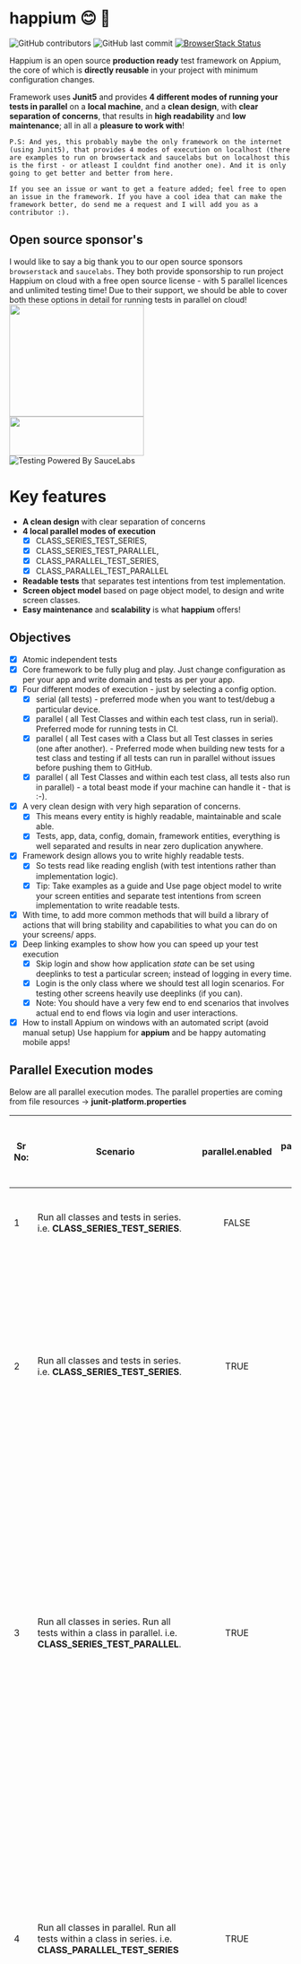 # happium 😊 📱
![GitHub contributors](https://img.shields.io/github/contributors/pramodkumaryadav/happium)
![GitHub last commit](https://img.shields.io/github/last-commit/pramodkumaryadav/happium)
[![BrowserStack Status](https://app-automate.browserstack.com/badge.svg?badge_key=cTlFOU8vNlpqZnhhVWRjT2EyZXJGNEppbzFJbjRraURNS1JtMzdNbC9RRT0tLXNGVk9VM0NTZm02cFE1bUZOa3ZXbXc9PQ==--5f4e79b4c764eb53057470ee101c93f2c45f4b37)](https://app-automate.browserstack.com/public-build/cTlFOU8vNlpqZnhhVWRjT2EyZXJGNEppbzFJbjRraURNS1JtMzdNbC9RRT0tLXNGVk9VM0NTZm02cFE1bUZOa3ZXbXc9PQ==--5f4e79b4c764eb53057470ee101c93f2c45f4b37?redirect=true)

Happium is an open source **production ready** test framework on Appium, the core of which is **directly reusable** in your project with minimum configuration changes.

Framework uses **Junit5** and provides **4 different modes of running your tests in parallel** on a **local machine**, and a **clean design**, with **clear separation of concerns**, that results in **high readability** and **low maintenance**; all in all a **pleasure to work with**! 

`P.S: And yes, this probably maybe the only framework on the internet (using Junit5), that provides 4 modes of execution on localhost (there are examples to run on browsertack and saucelabs but on localhost this is the first - or atleast I couldnt find another one). And it is only going to get better and better from here.`

`If you see an issue or want to get a feature added; feel free to open an issue in the framework. If you have a cool idea that can make the framework better, do send me a request and I will add you as a contributor :).`

## Open source sponsor's
I would like to say a big thank you to our open source sponsors `browserstack` and `saucelabs`.
They both provide sponsorship to run project Happium on cloud with a free open source license - with 5 parallel licences and unlimited testing time! 
Due to their support, we should be able to cover both these options in detail for running tests in parallel on cloud!
<br>
<img src="https://i.pinimg.com/originals/f8/9b/1c/f89b1c7d38d8fc67d7199a11a10234cd.png" width="240" height="200">
<br>
<img src="https://www.pngfind.com/pngs/m/287-2879851_cross-browser-testing-with-browserstack-browser-stack-logo.png" width="240" height="70">
<br>
![Testing Powered By SauceLabs](https://opensource.saucelabs.com/images/opensauce/powered-by-saucelabs-badge-red.png?sanitize=true "Testing Powered By SauceLabs")

# Key features
- **A clean design** with clear separation of concerns
- **4 local parallel modes of execution**
    - [x] CLASS_SERIES_TEST_SERIES,
    - [x] CLASS_SERIES_TEST_PARALLEL,
    - [x] CLASS_PARALLEL_TEST_SERIES,
    - [x] CLASS_PARALLEL_TEST_PARALLEL
- **Readable tests** that separates test intentions from test implementation. 
- **Screen object model** based on page object model, to design and write screen classes. 
- **Easy maintenance** and **scalability** is what **happium** offers!

##  Objectives
- [x] Atomic independent tests
- [x] Core framework to be fully plug and play. Just change configuration as per your app and write domain and tests as per your app.
- [x] Four different modes of execution - just by selecting a config option.
    - [x] serial (all tests) - preferred mode when you want to test/debug a particular device.
    - [x] parallel ( all Test Classes and within each test class, run in serial). Preferred mode for running tests in CI.
    - [x] parallel ( all Test cases with a Class but all Test classes in series (one after another). - Preferred mode when building new tests for a test class and testing if all tests can run in parallel without issues before pushing them to GitHub.
    - [x] parallel ( all Test Classes and within each test class, all tests also run in parallel) - a total beast mode if your machine can handle it - that is :-).
- [x] A very clean design with very high separation of concerns.
    - [x] This means every entity is highly readable, maintainable and scale able.
    - [x] Tests, app, data, config, domain, framework entities, everything is well separated and results in near zero duplication anywhere.
- [x] Framework design allows you to write highly readable tests.
    - [x] So tests read like reading english (with test intentions rather than implementation logic).
    - [x] Tip: Take examples as a guide and Use page object model to write your screen entities and separate test intentions from screen implementation to write readable tests.
- [x] With time, to add more common methods that will build a library of actions that will bring stability and capabilities to what you can do on your screens/ apps.
- [x] Deep linking examples to show how you can speed up your test execution
    - [x] Skip login and show how application *state* can be set using deeplinks to test a particular screen; instead of logging in every time.
    - [x] Login is the only class where we should test all login scenarios. For testing other screens heavily use deeplinks (if you can).
    - [x] Note: You should have a very few end to end scenarios that involves actual end to end flows via login and user interactions.
- [X] How to install Appium on windows with an automated script (avoid manual setup)
  Use happium for **appium** and be happy automating mobile apps!

## Parallel Execution modes
Below are all parallel execution modes. The parallel properties are coming from file resources -> **junit-platform.properties**

| **Sr No:** | **Scenario**                                                                                                        | **parallel.enabled**          | **parallel.mode.classes.default**      (for classes) | **parallel.mode.default**        (for tests) | **config.strategy**        (dynamic or fixed) | **Factor**      dynamic.factor = say (2) OR      fixed.parallelism = say (4) | **No: Of   available devices**. Also listed in class say AndroidEmulators Class for android tests.              |                                                                                                                                                 **NOTE 1**                                                                                                                                                |                                                 **NOTE 2**                                                 |                                                                                                                                                                     **Results**                                                                                                                                                                    |
|--------|------------------------------------------------------------------------------------------------------------------|:-------------------------:|:------------------------------------------------:|:-----------------------------------------:|:------------------------------------------:|:------------------------------------------------------------------------:|:-----------------------------------------------------------------------------------------------------------:|-------------------------------------------------------------------------------------------------------------------------------------------------------------------------------------------------------------------------------------------------------------------------------------------------------|--------------------------------------------------------------------------------------------------------|------------------------------------------------------------------------------------------------------------------------------------------------------------------------------------------------------------------------------------------------------------------------------------------------------------------------------------------------|
| 1      | Run all classes   and tests in series. i.e.      **CLASS_SERIES_TEST_SERIES**.                                       | FALSE                     |                                                  |                                           |                                            |                                                                          | Atleast one   emulator as listed in deviceName in application.conf                                          | Only need the   one device listed in application.conf file say, deviceName="Pixel_4_API_31"                                                                                                                                                                                                           | Preferred mode in local debug mode   where you are focussing on building/debugging a single test case. | All classes run   in series. Within each class, all tests run in series.                                                                                                                                                                                                                                                                       |
|    2   | Run   all classes and tests in series. i.e.      **CLASS_SERIES_TEST_SERIES**.                                       | TRUE                      | same_thread                                      | same_thread                               |                                            |                                                                          | Atleast   one emulator as listed in deviceName in application.conf                                          | Only   need the one device listed in application.conf file say, deviceName="Pixel_4_API_31"                                                                                                                                                                                                           | Preferred mode in local debug mode   where you are focussing on building/debugging a single test case. | Will run one test at a time,   starting from say LoginTest class.       Execution Order:      LoginTest (TC1 ->   TC2 -> TC3)      ProductTest  (TC1 -> TC2 )      ProductsTest (TC1   -> TC2 -> TC3  -> TC4)                                                                                                                                  |
|    3   | Run   all classes in series. Run all tests within a class in parallel.  i.e.      **CLASS_SERIES_TEST_PARALLEL**.    | TRUE                      | same_thread                                      | concurrent                                |                                            |                                                                          | >= max number of tests within any of the class OR if fixed thread count provide than >= fixed thread count. | Example   say if LoginClass has max nr   of tests compared to any other class say = 6 test cases. Then either we need   6 or more emulators OR   if the thread count is fixed to say 2. Then having 2 emualotres will suffice   since at any given time only two emulators are going to be up.        | Preferred mode in local mode where   you are focussing on building/debugging a single test   class.    | Will run all test classes one after another in series. However   within a class, will run all test cases in parallel.      Execution Order:      LoginTest (TC1 :   TC2  :TC3) -> all in parallel      \| then     ProductTest  (TC1 : TC2 ) -> all in parallel      \| then     ProductsTest (TC1 :   TC2  : TC3  : TC4) -> all   in parallel |
|    4   | Run   all classes in parallel. Run all tests within a class in series.  i.e.      **CLASS_PARALLEL_TEST_SERIES**     | TRUE                      | concurrent                                       | same_thread                               |                                            |                                                                          | >= total count of testClasses  OR if fixed thread count provide than >= fixed thread count.                 | Example   say if there are in total 5 Test classes (with any number of tests in them - doesnt matter). Then   either we need 5 or more emulators OR, if the thread count is fixed to say 2. Then having 2   emualotres will suffice since at any given time only two emulators are going   to be up.  | Preferred   mode in CI.                                                                                | Will run all test classes in parallel. However within a class,   will run all test cases in series      Execution Order:       LoginTest, ProductTest and Products test -> all in parallel      TC1 -> TC2 -> TC3) all tests in series within each class       TC1 -> TC2 )      TC1 -> TC2 -> TC3  -> TC4)                                    |
| 5      | Run   all classes in parallel. Run all tests within a class in parallel.  i.e.      **CLASS_PARALLEL_TEST_PARALLEL** | TRUE                      | concurrent                                       | concurrent                                |                                            |                                                                          | >= total count of all test cases within all testClasses                                                     | Example   say if there are in total 3 Test classes (and within each test class there are 4 test cases) . Then we   woul need 3*4 = 12 emulators.     Although note that trying to run such high nr of emulators is most   probably going to choke your machine.                                       | Only   where you have a huge infrastructure to support running of all your tests in   parallel.        | Will run all test classes in parallel. Within a class, will run   all test cases also in parallel      Execution Order:       LoginTest, ProductTest and Products test -> all in parallel       (TC1 : TC2  :TC3) -> all in parallel      (TC1 : TC2 ) -> all in parallel      (TC1 : TC2  : TC3  : TC4) -> all in parallel                    |

## Working principles
There are two key principles you will see throughout being followed in the project. 
- **For tests**: I will follow the principle of `seperating test intentions from test implementation`. Meaning, you will only see test intentions in the tests without any code implementation details in tests. 
> This results in highly readable `tests`, with low/zero code duplication. 
- **For code**: I will follow `seperation of concerns` principles. Broadly this means keeping code, config and data seperate. More importantly you will see this principle followed heavily within code to create classes and functions that follow clean code principles and are thus highly readable and easily maintainable.
> This results in highly readable `code` with no code duplication.

## Working approach
When I learn a new tool or technology, my working approach is to `first make it work` and `then make it better`. Thus refactoring is a `way of life` in all my projects. Following the scout and guides principle that if you touch a class, you have to `leave code cleaner than you found it`. Eventually this approach would result in the code that looks like what I mentioned before in the working principles.   

## Installation (dependencies and appium)
- For windows setup: Go to install folder in root directory. Now refer powershell script named `Install-AppiumOnWindows.psm1`
- To do a full setup on Windows; execute below commands.

```
- cd to this project. Say (cd D:\happium\)
- Import-Module .\install\Install-AppiumOnWindows.psm1 -Force
- Install-AppiumDependencies
- close this terminal. Check that you have node properly installed and available using npm -v and node -v commands. If you see versions, then run:
- Install-Appium 

P.S: To install any dependency that may have not properly installed in previous step. Close the current terminal. Open a new one as administrator and now run the function name. 
For example to only install appium-doctor, run on terminal.
- Install-AppiumDoctor
```
#Setup
-[X] Clone the sample apps repository and get some apps for testing.
    - Run git clone https://github.com/appium/sample-apps.git (to get 3 apk apps). Use "ContactManager.apk" from this list. Put it in apps folder.
    - npm install sample-apps (to install all the apps)
-[] Now we have the app. Let's create a driver factory that will give us a emulator for any avd that we ask for. 

## Reference
- [Sample apps to use for testing](https://github.com/appium/sample-apps)
- [markdownguide](https://www.markdownguide.org/extended-syntax/)

## Troubleshooting tips
- 1) It seems when I start appium server from *appium-desktop*, there are lesser issues with running avds from tests in parallel/or stand alone. 
     
    - [ ] So to avoid issues, always launch *appium-desktop* unless you find a stable fix for launching from appium terminal. 
      
    Launching appium server from terminal, works sometimes and not on other times. The error I see most often when running tests from appium terminal is while 
    making a call to pixelratio endpoint: GET http://127.0.0.1:8201/wd/hub/session/16cc5cc1-9507-4d03-9282-1e8bded63c3c/appium/device/pixel_ratio
    
see detailed logs below: 
``` 
[debug] [ADB] Getting focused package and activity
[debug] [ADB] Running 'C:\Users\Pramod Yadav\AppData\Local\Android\Sdk\platform-tools\adb.exe -P 5037 -s emulator-5554 shell dumpsys window displays'
[debug] [ADB] Found package: 'com.swaglabsmobileapp' and fully qualified activity name : 'com.swaglabsmobileapp.MainActivity'
[debug] [WD Proxy] Proxying [GET /appium/device/pixel_ratio] to [GET http://127.0.0.1:8201/wd/hub/session/16cc5cc1-9507-4d03-9282-1e8bded63c3c/appium/device/pixel_ratio] with no body
[WD Proxy] socket hang up
[debug] [UiAutomator2] Deleting UiAutomator2 session
[debug] [UiAutomator2] Deleting UiAutomator2 server session
[debug] [WD Proxy] Matched '/' to command name 'deleteSession'
[debug] [WD Proxy] Proxying [DELETE /] to [DELETE http://127.0.0.1:8201/wd/hub/session/16cc5cc1-9507-4d03-9282-1e8bded63c3c] with no body
[WD Proxy] socket hang up
[UiAutomator2] Did not get confirmation UiAutomator2 deleteSession worked; Error was: UnknownError: An unknown server-side error occurred while processing the command. Original error: Could not proxy command to the remote server. Original error: socket hang up
[debug] [ADB] Running 'C:\Users\Pramod Yadav\AppData\Local\Android\Sdk\platform-tools\adb.exe -P 5037 -s emulator-5554 shell am force-stop com.swaglabsmobileapp'
[debug] [Logcat] Stopping logcat capture
[debug] [ADB] Removing forwarded port socket connection: 8201
[debug] [ADB] Running 'C:\Users\Pramod Yadav\AppData\Local\Android\Sdk\platform-tools\adb.exe -P 5037 -s emulator-5554 forward --remove tcp:8201'
[UiAutomator2] Restoring hidden api policy to the device default configuration
[debug] [ADB] Running 'C:\Users\Pramod Yadav\AppData\Local\Android\Sdk\platform-tools\adb.exe -P 5037 -s emulator-5554 shell 'settings delete global hidden_api_policy_pre_p_apps;settings delete global hidden_api_policy_p_apps;settings delete global hidden_api_policy''
[debug] [BaseDriver] Event 'newSessionStarted' logged at 1633635690879 (21:41:30 GMT+0200 (Central European Summer Time))
[debug] [W3C] Encountered internal error running command: UnknownError: An unknown server-side error occurred while processing the command. Original error: Could not proxy command to the remote server. Original error: socket hang up
[debug] [W3C]     at UIA2Proxy.command (C:\Users\Pramod Yadav\AppData\Roaming\npm\node_modules\appium\node_modules\appium-base-driver\lib\jsonwp-proxy\proxy.js:274:13)
[debug] [W3C]     at processTicksAndRejections (node:internal/process/task_queues:96:5)
[debug] [W3C]     at AndroidUiautomator2Driver.commands.getDevicePixelRatio (C:\Users\Pramod Yadav\AppData\Roaming\npm\node_modules\appium\node_modules\appium-uiautomator2-driver\lib\commands\viewport.js:14:10)
[debug] [W3C]     at AndroidUiautomator2Driver.fillDeviceDetails (C:\Users\Pramod Yadav\AppData\Roaming\npm\node_modules\appium\node_modules\appium-uiautomator2-driver\lib\driver.js:238:28)
[debug] [W3C]     at AndroidUiautomator2Driver.createSession (C:\Users\Pramod Yadav\AppData\Roaming\npm\node_modules\appium\node_modules\appium-uiautomator2-driver\lib\driver.js:224:7)
[debug] [W3C]     at AppiumDriver.createSession (C:\Users\Pramod Yadav\AppData\Roaming\npm\node_modules\appium\lib\appium.js:387:35)
[HTTP] <-- POST /wd/hub/session 500 18594 ms - 1350
[HTTP]
[debug] [ADB] Waiting up to 20000ms for activity matching pkg: 'com.swaglabsmobileapp' and activity: 'com.swaglabsmobileapp.MainActivity' to be focused
[debug] [ADB] Possible activities, to be checked: 'com.swaglabsmobileapp.MainActivity', 'com.swaglabsmobileapp.com.swaglabsmobileapp.MainActivity'
```

- 2) Also it seems, Appium-desktop is only able to open the images created by android-studio (say Pixel_XL_API_31.avd). 
     If you have created an image by avd (say Pixel_5_API_31.avd), it seems appium-desktop keep throwing different kind of errors and cannot create a session. 
    - [ ] So create avd devices using android studio
- 3) If you want to launch emulator from tests. 
      - *One*, you must use an image created by *android studio* (say Pixel_XL_API_31.avd). Giving another image not created from studio (say Pixel_5_API_31.avd) will fail. 
      - *Two*, You must give the absolute path of the app. 
        Note that when the emulator is started manually via the android studio, then you can even give a relative path and tests works. 
        However, if you want to launch emulator and app from the tests, then you have to take care of both above points (Absolute path and an app created via android studio)
